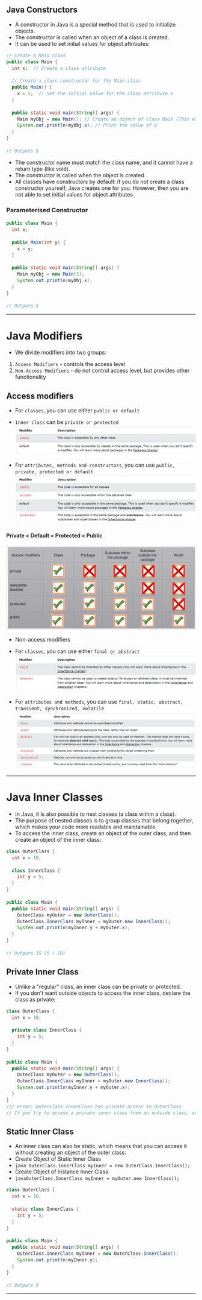 
## Java Constructors
* A constructor in Java is a special method that is used to initialize objects. 
* The constructor is called when an object of a class is created. 
* It can be used to set initial values for object attributes:
```java
// Create a Main class
public class Main {
  int x;  // Create a class attribute

  // Create a class constructor for the Main class
  public Main() {
    x = 5;  // Set the initial value for the class attribute x
  }

  public static void main(String[] args) {
    Main myObj = new Main(); // Create an object of class Main (This will call the constructor)
    System.out.println(myObj.x); // Print the value of x
  }
}

// Outputs 5
```
* The constructor name must match the class name, and it cannot have a return type (like void).
* The constructor is called when the object is created.
* All classes have constructors by default: if you do not create a class constructor yourself, Java creates one for you. However, then you are not able to set initial values for object attributes.

### Parameterised Constructor 
```java
public class Main {
  int x;

  public Main(int y) {
    x = y;
  }

  public static void main(String[] args) {
    Main myObj = new Main(5);
    System.out.println(myObj.x);
  }
}

// Outputs 5
```

---

# Java Modifiers
* We divide modifiers into two groups:

1. `Access Modifiers` - controls the access level
2. `Non-Access Modifiers` - do not control access level, but provides other functionality

## Access modifiers

* For `classes`, you can use either `public or default`
* `Inner class` can be `private or protected`
![](2023-08-07-17-09-31.png)

* For `attributes, methods and constructors`, you can use `public, private, protected or default`
![](2023-08-07-17-10-05.png)

#### Private < Default < Protected < Public
![](2023-04-26-11-01-09.png)

* Non-access modifiers
* For `classes`, you can use either `final or abstract`
![](2023-08-07-17-15-47.png)

* For `attributes and methods`, you can use `final, static, abstract, transient, synchronized, volatile`
![](2023-08-07-17-16-08.png)
---

# Java Inner Classes
* In Java, it is also possible to nest classes (a class within a class). 
* The purpose of nested classes is to group classes that belong together, which makes your code more readable and maintainable.
* To access the inner class, create an object of the outer class, and then create an object of the inner class:
```java
class OuterClass {
  int x = 10;

  class InnerClass {
    int y = 5;
  }
}

public class Main {
  public static void main(String[] args) {
    OuterClass myOuter = new OuterClass();
    OuterClass.InnerClass myInner = myOuter.new InnerClass();
    System.out.println(myInner.y + myOuter.x);
  }
}

// Outputs 15 (5 + 10)

```

## Private Inner Class
* Unlike a "regular" class, an inner class can be private or protected. 
* If you don't want outside objects to access the inner class, declare the class as private:
```java
class OuterClass {
  int x = 10;

  private class InnerClass {
    int y = 5;
  }
}

public class Main {
  public static void main(String[] args) {
    OuterClass myOuter = new OuterClass();
    OuterClass.InnerClass myInner = myOuter.new InnerClass();
    System.out.println(myInner.y + myOuter.x);
  }
}
/// error: OuterClass.InnerClass has private access in OuterClass
// If you try to access a private inner class from an outside class, an error occurs
```

## Static Inner Class
* An inner class can also be static, which means that you can access it without creating an object of the outer class:
* Create Object of Static Inner Class
* ```java OuterClass.InnerClass myInner = new OuterClass.InnerClass();```
* Create Object of Instance Inner Class
* ```javaOuterClass.InnerClass myInner = myOuter.new InnerClass();```
```java
class OuterClass {
  int x = 10;

  static class InnerClass {
    int y = 5;
  }
}

public class Main {
  public static void main(String[] args) {
    OuterClass.InnerClass myInner = new OuterClass.InnerClass();
    System.out.println(myInner.y);
  }
}

// Outputs 5
```
---
